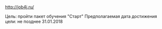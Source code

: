 http://job4j.ru/

Цель: пройти пакет обучения "Старт"
Предполагаемая дата достижения цели: не позднее 31.01.2018